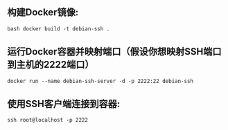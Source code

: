 ## 构建Docker镜像:

``bash docker build -t debian-ssh . ``

## 运行Docker容器并映射端口（假设你想映射SSH端口到主机的2222端口）

``docker run --name debian-ssh-server -d -p 2222:22 debian-ssh``

## 使用SSH客户端连接到容器:

`ssh root@localhost -p 2222`




